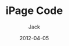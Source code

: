 ---
layout: optin
author: Jack
date: 2012-04-05
link: http://lab.hatkit.com/base2.php
image: ipage.gif
title: iPage Code
category: optin
---